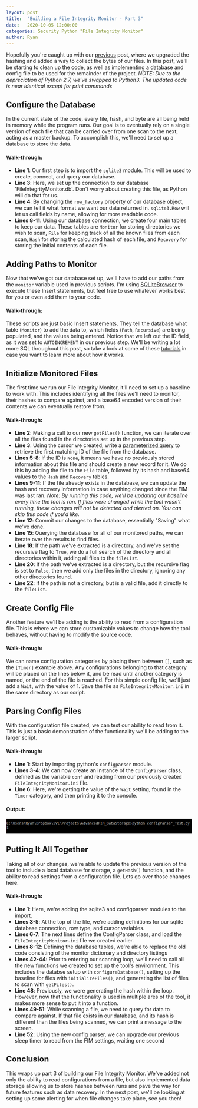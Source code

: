 ```yaml
---
layout: post
title:  "Building a File Integrity Monitor - Part 3"
date:   2020-10-05 12:00:00
categories: Security Python "File Integrity Monitor"
author: Ryan
---
```


Hopefully you're caught up with our [previous](http://sciencevikinglabs.com/building-a-file-integrity-monitor-part2/) post, where we upgraded the hashing and added a way to collect the bytes of our files. In this post, we'll be starting to clean up the code, as well as implementing a database and config file to be used for the remainder of the project. *NOTE: Due to the depreciation of Python 2.7, we've swapped to Python3. The updated code is near identical except for print commands*

## Configure the Database
In the current state of the code, every file, hash, and byte are all being held in memory while the program runs. Our goal is to eventually rely on a single version of each file that can be carried over from one scan to the next, acting as a master backup. To accomplish this, we'll need to set up a database to store the data.

<script src="https://gist.github.com/RBoutot/86f35bc3fa283974c33f.js?file=ConfigureDatabase.py"></script>

#### Walk-through:
* **Line 1**: Our first step is to import the `sqlite3` module. This will be used to create, connect, and query our database.
* **Line 3**: Here, we set up the connection to our database 'FileIntegrityMonitor.db'. Don't worry about creating this file, as Python will do that for us.
* **Line 4**: By changing the `row_factory` property of our database object, we can tell it what format we want our data returned in. `sqlite3.Row` will let us call fields by name, allowing for more readable code.
* **Lines 8-11**: Using our database connection, we create four main tables to keep our data. These tables are `Monitor` for storing directories we wish to scan, `File` for keeping track of all the known files from each scan, `Hash` for storing the calculated hash of each file, and `Recovery` for storing the initial contents of each file.


## Adding Paths to Monitor
Now that we've got our database set up, we'll have to add our paths from the `monitor` variable used in previous scripts. I'm using [SQLiteBrowser](http://sqlitebrowser.org/) to execute these Insert statements, but feel free to use whatever works best for you or even add them to your code.

<script src="https://gist.github.com/RBoutot/86f35bc3fa283974c33f.js?file=InsertData.sql"></script>

#### Walk-through:
These scripts are just basic Insert statements. They tell the database what table (`Monitor`) to add the data to, which fields (`Path`, `Recursive`) are being populated, and the values being entered. Notice that we left out the ID field, as it was set to `AUTOINCREMENT` in our previous step. We'll be writing a lot more SQL throughout this post, so take a look at some of these [tutorials](http://www.tutorialspoint.com/sqlite/sqlite_syntax.htm) in case you want to learn more about how it works.


## Initialize Monitored Files
The first time we run our File Integrity Monitor, it'll need to set up a baseline to work with. This includes identifying all the files we'll need to monitor, their hashes to compare against, and a base64 encoded version of their contents we can eventually restore from.

<script src="https://gist.github.com/RBoutot/86f35bc3fa283974c33f.js?file=InitializeFiles.py"></script>

#### Walk-through:
* **Line 2**: Making a call to our new `getFiles()` function, we can iterate over all the files found in the directories set up in the previous step. 
* **Line 3**: Using the cursor we created, write a [parameterized query](https://www.owasp.org/index.php/SQL_Injection_Prevention_Cheat_Sheet#Defense_Option_1:_Prepared_Statements_.28with_Parameterized_Queries.29) to retrieve the first matching ID of the file from the database.
* **Lines 5-8**: If the ID is `None`, it means we have no previously stored information about this file and should create a new record for it. We do this by adding the file to the `File` table, followed by its hash and base64 values to the `Hash` and `Recovery` tables.
* **Lines 9-11**: If the file already exists in the database, we can update the hash and recovery information in case anything changed since the FIM was last ran. *Note: By running this code, we'll be updating our baseline every time the tool is ran. If files were changed while the tool wasn't running, these changes will not be detected and alerted on. You can skip this code if you'd like.*
* **Line 12**: Commit our changes to the database, essentially "Saving" what we've done.
* **Line 15**: Querying the database for all of our monitored paths, we can iterate over the results to find files.
* **Line 18**: If the path we've extracted is a directory, and we've set the recursive flag to `True`, we do a full search of the directory and all directories within it, adding all files to the `fileList`.
* **Line 20**: If the path we've extracted is a directory, but the recursive flag is set to `False`, then we add only the files in the directory, ignoring any other directories found.
* **Line 22**: If the path is not a directory, but is a valid file, add it directly to the `fileList`.

## Create Config File
Another feature we'll be adding is the ability to read from a configuration file. This is where we can store customizable values to change how the tool behaves, without having to modify the source code.

<script src="https://gist.github.com/RBoutot/86f35bc3fa283974c33f.js?file=FileIntegrityMonitor.INI"></script>

#### Walk-through:
We can name configuration categories by placing them between `[]`, such as the `[Timer]` example above. Any configurations belonging to that category will be placed on the lines below it, and be read until another category is named, or the end of the file is reached. For this simple config file, we'll just add a `Wait`, with the value of 1. Save the file as `FileIntegrityMonitor.ini` in the same directory as our script.

## Parsing Config Files
With the configuration file created, we can test our ability to read from it. This is just a basic demonstration of the functionality we'll be adding to the larger script.

<script src="https://gist.github.com/RBoutot/86f35bc3fa283974c33f.js?file=ConfigParser.py"></script>

#### Walk-through:
* **Line 1**: Start by importing python's `configparser` module.
* **Lines 3-4**: We can now create an instance of the `ConfigParser` class, defined as the variable `conf` and reading from our previously created `FileIntegrityMonitor.ini` file.
* **Line 6**: Here, we're getting the value of the `Wait` setting, found in the `Timer` category, and then printing it to the console.

#### Output:
![ConfigParser](../images/AdvancedFIM_Part3/configParser.png)

## Putting It All Together
Taking all of our changes, we're able to update the previous version of the tool to include a local database for storage, a `getHash()` function, and the ability to read settings from a configuration file. Lets go over those changes here.

<script src="https://gist.github.com/RBoutot/86f35bc3fa283974c33f.js?file=AdvancedFIM_DataStorage.py"></script>

#### Walk-through:
* **Line 1**: Here, we're adding the sqlite3 and configparser modules to the import.
* **Lines 3-5**: At the top of the file, we're adding definitions for our sqlite database connection, row type, and cursor variables.
* **Lines 6-7**: The next lines define the ConfigParser class, and load the `FileIntegrityMonitor.ini` file we created earlier.
* **Lines 8-12**: Defining the database tables, we're able to replace the old code consisting of the monitor dictionary and directory listings
* **Lines 42-44**: Prior to entering our scanning loop, we'll need to call all the new functions we created to set up the tool's environment. This includes the databse setup with `configureDatabase()`, setting up the baseline for files with `initializeFiles()`, and generating the list of files to scan with `getFiles()`.
* **Line 48**: Previously, we were generating the hash within the loop. However, now that the functionality is used in multiple ares of the tool, it makes more sense to put it into a function.
* **Lines 49-51**: While scanning a file, we need to query for data to compare against. If that file exists in our database, and its hash is different than the files being scanned, we can print a message to the screen.
* **Line 52**: Using the new config parser, we can upgrade our previous sleep timer to read from the FIM settings, waiting one second

## Conclusion
This wraps up part 3 of building our File Integrity Monitor. We've added not only the ability to read configurations from a file, but also implemented data storage allowing us to store hashes between runs and pave the way for future features such as data recovery. In the next post, we'll be looking at setting up some alerting for when file changes take place, see you then!